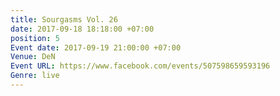 ```yaml
---
title: Sourgasms Vol. 26
date: 2017-09-18 18:18:00 +07:00
position: 5
Event date: 2017-09-19 21:00:00 +07:00
Venue: DeN
Event URL: https://www.facebook.com/events/507598659593196
Genre: live
---
```


